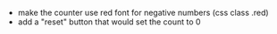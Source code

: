 * make the counter use red font for negative numbers (css class .red)
* add a "reset" button that would set the count to 0